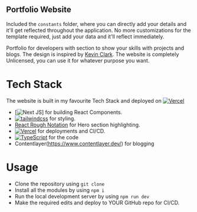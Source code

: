 ## Portfolio Website

Included the `constants` folder, where you can directly add your details and it'll get reflected throughout the application. No more customizations for the template required, just add your data and it'll reflect immediately.

Portfolio for developers with section to show your skills with  projects and blogs. The design is inspired by [Kevin Clark](https://kevinclark.ca). The website is completely Unlicensed, you can use it for whatever purpose you want.

# Tech Stack

The website is built in my favourite Tech Stack and deployed on [![Vercel](https://img.shields.io/badge/Vercel-000000?style=for-the-badge&logo=vercel&logoColor=white)](https://vercel.com)

- [![Next JS](https://img.shields.io/badge/Next-black?style=for-the-badge&logo=next.js&logoColor=white)] for building React Components.
- [![tailwindcss](https://img.shields.io/badge/Tailwind_CSS-38B2AC?style=for-the-badge&logo=tailwind-css&logoColor=white)](https://tailwindcss.com) for styling.
- [React Rough Notation](https://roughnotation.com) for Hero section highlighting.
- [![Vercel](https://img.shields.io/badge/Vercel-000000?style=for-the-badge&logo=vercel&logoColor=white)](https://vercel.com) for deployments and CI/CD.
- [![TypeScript](https://img.shields.io/badge/%3C%2F%3E-TypeScript-%230074c1.svg)](http://www.typescriptlang.org/) for the code
- Contentlayer(https://www.contentlayer.dev/) for blogging

# Usage

- Clone the repository using `git clone`
- Install all the modules by using `npm i`
- Run the local development server by using `npm run dev` 
- Make the required edits and deploy to YOUR GitHub repo for CI/CD.
